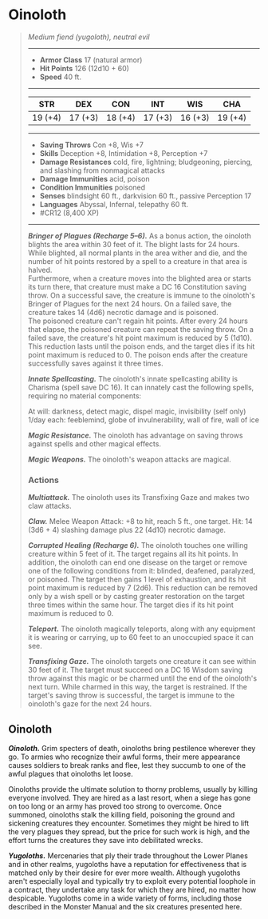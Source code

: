 # Oinoloth
>*Medium fiend (yugoloth), neutral evil*
>___
>- **Armor Class** 17 (natural armor)
>- **Hit Points** 126 (12d10 + 60)
>- **Speed** 40 ft.
>___
>|STR|DEX|CON|INT|WIS|CHA|
>|:---:|:---:|:---:|:---:|:---:|:---:|
>|19 (+4)|17 (+3)|18 (+4)|17 (+3)|16 (+3)|19 (+4)|
>___
>- **Saving Throws** Con +8, Wis +7
>- **Skills** Deception +8, Intimidation +8, Perception +7
>- **Damage Resistances** cold, fire, lightning; bludgeoning, piercing, and slashing from nonmagical attacks
>- **Damage Immunities** acid, poison
>- **Condition Immunities** poisoned
>- **Senses** blindsight 60 ft., darkvision 60 ft., passive Perception 17
>- **Languages** Abyssal, Infernal, telepathy 60 ft.
>- #CR12 (8,400 XP)
>___
>***Bringer of Plagues (Recharge 5–6).*** As a bonus action, the oinoloth blights the area within 30 feet of it. The blight lasts for 24 hours. While blighted, all normal plants in the area wither and die, and the number of hit points restored by a spell to a creature in that area is halved.  
>Furthermore, when a creature moves into the blighted area or starts its turn there, that creature must make a DC 16 Constitution saving throw. On a successful save, the creature is immune to the oinoloth's Bringer of Plagues for the next 24 hours. On a failed save, the creature takes 14 (4d6) necrotic damage and is poisoned.  
>The poisoned creature can't regain hit points. After every 24 hours that elapse, the poisoned creature can repeat the saving throw. On a failed save, the creature's hit point maximum is reduced by 5 (1d10). This reduction lasts until the poison ends, and the target dies if its hit point maximum is reduced to 0. The poison ends after the creature successfully saves against it three times.  
>
>***Innate Spellcasting.*** The oinoloth's innate spellcasting ability is Charisma (spell save DC 16). It can innately cast the following spells, requiring no material components:  
>
>At will: darkness, detect magic, dispel magic, invisibility (self only)  
>1/day each: feeblemind, globe of invulnerability, wall of fire, wall of ice  
>
>
>***Magic Resistance.*** The oinoloth has advantage on saving throws against spells and other magical effects.  
>
>***Magic Weapons.*** The oinoloth's weapon attacks are magical.  
>
>### Actions
>***Multiattack.*** The oinoloth uses its Transfixing Gaze and makes two claw attacks.  
>
>***Claw.*** Melee Weapon Attack: +8 to hit, reach 5 ft., one target. Hit: 14 (3d6 + 4) slashing damage plus 22 (4d10) necrotic damage.  
>
>***Corrupted Healing (Recharge 6).*** The oinoloth touches one willing creature within 5 feet of it. The target regains all its hit points. In addition, the oinoloth can end one disease on the target or remove one of the following conditions from it: blinded, deafened, paralyzed, or poisoned. The target then gains 1 level of exhaustion, and its hit point maximum is reduced by 7 (2d6). This reduction can be removed only by a wish spell or by casting greater restoration on the target three times within the same hour. The target dies if its hit point maximum is reduced to 0.  
>
>***Teleport.*** The oinoloth magically teleports, along with any equipment it is wearing or carrying, up to 60 feet to an unoccupied space it can see.  
>
>***Transfixing Gaze.*** The oinoloth targets one creature it can see within 30 feet of it. The target must succeed on a DC 16 Wisdom saving throw against this magic or be charmed until the end of the oinoloth's next turn. While charmed in this way, the target is restrained. If the target's saving throw is successful, the target is immune to the oinoloth's gaze for the next 24 hours.

## Oinoloth

***Oinoloth.*** Grim specters of death, oinoloths bring pestilence wherever they go. To armies who recognize their awful forms, their mere appearance causes soldiers to break ranks and flee, lest they succumb to one of the awful plagues that oinoloths let loose.

Oinoloths provide the ultimate solution to thorny problems, usually by killing everyone involved. They are hired as a last resort, when a siege has gone on too long or an army has proved too strong to overcome. Once summoned, oinoloths stalk the killing field, poisoning the ground and sickening creatures they encounter. Sometimes they might be hired to lift the very plagues they spread, but the price for such work is high, and the effort turns the creatures they save into debilitated wrecks.

***Yugoloths.*** Mercenaries that ply their trade throughout the Lower Planes and in other realms, yugoloths have a reputation for effectiveness that is matched only by their desire for ever more wealth. Although yugoloths aren't especially loyal and typically try to exploit every potential loophole in a contract, they undertake any task for which they are hired, no matter how despicable. Yugoloths come in a wide variety of forms, including those described in the Monster Manual and the six creatures presented here.